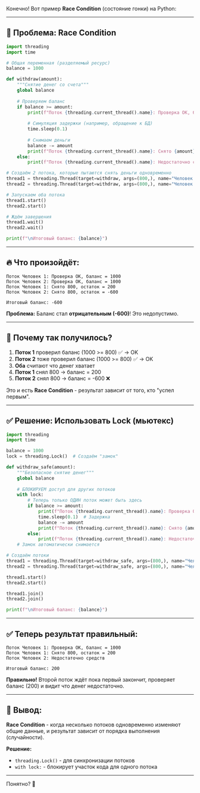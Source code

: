 Конечно! Вот пример **Race Condition** (состояние гонки) на Python:

---

## 🔴 Проблема: Race Condition

```python
import threading
import time

# Общая переменная (разделяемый ресурс)
balance = 1000

def withdraw(amount):
    """Снятие денег со счета"""
    global balance
    
    # Проверяем баланс
    if balance >= amount:
        print(f"Поток {threading.current_thread().name}: Проверка OK, баланс = {balance}")
        
        # Симуляция задержки (например, обращение к БД)
        time.sleep(0.1)
        
        # Снимаем деньги
        balance -= amount
        print(f"Поток {threading.current_thread().name}: Снято {amount}, остаток = {balance}")
    else:
        print(f"Поток {threading.current_thread().name}: Недостаточно средств")

# Создаём 2 потока, которые пытаются снять деньги одновременно
thread1 = threading.Thread(target=withdraw, args=(800,), name="Человек 1")
thread2 = threading.Thread(target=withdraw, args=(800,), name="Человек 2")

# Запускаем оба потока
thread1.start()
thread2.start()

# Ждём завершения
thread1.wait()
thread2.wait()

print(f"\nИтоговый баланс: {balance}")
```

---

## 🔥 Что произойдёт:

```
Поток Человек 1: Проверка OK, баланс = 1000
Поток Человек 2: Проверка OK, баланс = 1000
Поток Человек 1: Снято 800, остаток = 200
Поток Человек 2: Снято 800, остаток = -600

Итоговый баланс: -600
```

**Проблема:** Баланс стал **отрицательным (-600)**! Это недопустимо.

---

## 🤔 Почему так получилось?

1. **Поток 1** проверил баланс (1000 >= 800) ✅ → OK
2. **Поток 2** тоже проверил баланс (1000 >= 800) ✅ → OK
3. **Оба** считают что денег хватает
4. **Поток 1** снял 800 → баланс = 200
5. **Поток 2** снял 800 → баланс = -600 ❌

Это и есть **Race Condition** - результат зависит от того, кто "успел первым".

---

## ✅ Решение: Использовать Lock (мьютекс)

```python
import threading
import time

balance = 1000
lock = threading.Lock()  # Создаём "замок"

def withdraw_safe(amount):
    """Безопасное снятие денег"""
    global balance
    
    # БЛОКИРУЕМ доступ для других потоков
    with lock:
        # Теперь только ОДИН поток может быть здесь
        if balance >= amount:
            print(f"Поток {threading.current_thread().name}: Проверка OK, баланс = {balance}")
            time.sleep(0.1)  # Задержка
            balance -= amount
            print(f"Поток {threading.current_thread().name}: Снято {amount}, остаток = {balance}")
        else:
            print(f"Поток {threading.current_thread().name}: Недостаточно средств")
    # Замок автоматически снимается

# Создаём потоки
thread1 = threading.Thread(target=withdraw_safe, args=(800,), name="Человек 1")
thread2 = threading.Thread(target=withdraw_safe, args=(800,), name="Человек 2")

thread1.start()
thread2.start()

thread1.join()
thread2.join()

print(f"\nИтоговый баланс: {balance}")
```

---

## ✅ Теперь результат правильный:

```
Поток Человек 1: Проверка OK, баланс = 1000
Поток Человек 1: Снято 800, остаток = 200
Поток Человек 2: Недостаточно средств

Итоговый баланс: 200
```

**Правильно!** Второй поток ждёт пока первый закончит, проверяет баланс (200) и видит что денег недостаточно.

---

## 🎯 Вывод:

**Race Condition** - когда несколько потоков одновременно изменяют общие данные, и результат зависит от порядка выполнения (случайности).

**Решение:**
- `threading.Lock()` - для синхронизации потоков
- `with lock:` - блокирует участок кода для одного потока

---

Понятно? 🚀